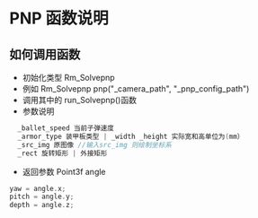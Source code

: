# PNP 函数说明

## 如何调用函数

- 初始化类型 Rm_Solvepnp
- 例如 Rm_Solvepnp pnp("\_camera_path", "\_pnp_config_path")
- 调用其中的 run_Solvepnp()函数
- 参数说明

```C++
  _ballet_speed 当前子弹速度
  _armor_type 装甲板类型 | _width _height 实际宽和高单位为(mm）
  _src_img 原图像 //输入src_img 则绘制坐标系
  _rect 旋转矩形 | 外接矩形
```

- 返回参数 Point3f angle

```C++
yaw = angle.x;
pitch = angle.y;
depth = angle.z;
```
